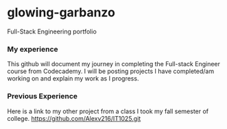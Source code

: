 # glowing-garbanzo
Full-Stack Engineering portfolio
### My experience
This github will document my journey in completing the Full-stack Engineer course from Codecademy. I will be posting projects I have completed/am working on and explain my work as I progress. 
### Previous Experience
Here is a link to my other project from a class I took my fall semester of college.
https://github.com/Alexv216/IT1025.git
